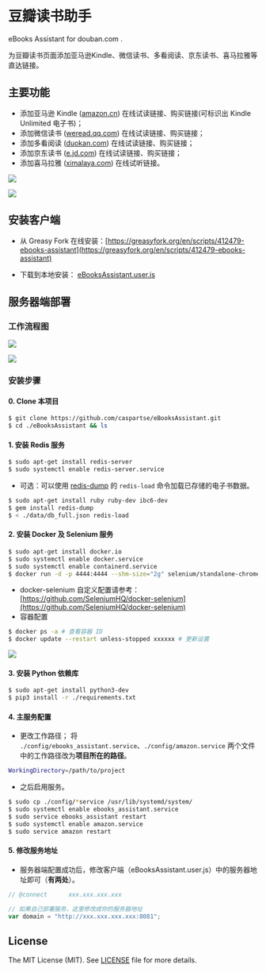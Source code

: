 # 豆瓣读书助手
eBooks Assistant for douban.com .

为豆瓣读书页面添加亚马逊Kindle、微信读书、多看阅读、京东读书、喜马拉雅等直达链接。



## 主要功能

-  添加亚马逊 Kindle ([amazon.cn](https://www.amazon.cn/)) 在线试读链接、购买链接(可标识出 Kindle Unlimited 电子书)；
-  添加微信读书 ([weread.qq.com](https://weread.qq.com/)) 在线试读链接、购买链接；
-  添加多看阅读 ([duokan.com](http://www.duokan.com/)) 在线试读链接、购买链接；
-  添加京东读书 ([e.jd.com](https://e.jd.com/)) 在线试读链接、购买链接；
-  添加喜马拉雅 ([ximalaya.com](https://www.ximalaya.com/)) 在线试听链接。


![](https://raw.githubusercontent.com/caspartse/eBooksAssistant/main/images/screenshots-01.jpg)

![](https://raw.githubusercontent.com/caspartse/eBooksAssistant/main/images/screenshots-02.jpg)



## 安装客户端

- 从 Greasy Fork 在线安装：[https://greasyfork.org/en/scripts/412479-ebooks-assistant](https://greasyfork.org/en/scripts/412479-ebooks-assistant)

- 下载到本地安装： [eBooksAssistant.user.js](https://github.com/caspartse/eBooksAssistant/blob/main/eBooksAssistant.user.js)



## 服务器端部署

### 工作流程图

![](https://raw.githubusercontent.com/caspartse/eBooksAssistant/main/images/diagrams-01.jpg)

![](https://raw.githubusercontent.com/caspartse/eBooksAssistant/main/images/diagrams-02.jpg)

### 安装步骤

#### 0. Clone 本项目

```bash
$ git clone https://github.com/caspartse/eBooksAssistant.git
$ cd ./eBooksAssistant && ls
```

#### 1. 安装 Redis 服务

```bash
$ sudo apt-get install redis-server
$ sudo systemctl enable redis-server.service
```

- 可选：可以使用 [redis-dump](https://github.com/delano/redis-dump) 的 `redis-load` 命令加载已存储的电子书数据。

```bash
$ sudo apt-get install ruby ruby-dev ibc6-dev
$ gem install redis-dump
$ < ./data/db_full.json redis-load
```

#### 2. 安装 Docker 及 Selenium 服务

```bash
$ sudo apt-get install docker.io
$ sudo systemctl enable docker.service
$ sudo systemctl enable containerd.service
$ docker run -d -p 4444:4444 --shm-size="2g" selenium/standalone-chrome:4.1.2-20220131
```

- docker-selenium 自定义配置请参考：[https://github.com/SeleniumHQ/docker-selenium](https://github.com/SeleniumHQ/docker-selenium)
- 容器配置

```bash
$ docker ps -a # 查看容器 ID
$ docker update --restart unless-stopped xxxxxx # 更新设置
```


![](https://raw.githubusercontent.com/caspartse/eBooksAssistant/main/images/screenshots-03.png)

#### 3. 安装 Python 依赖库

```bash
$ sudo apt-get install python3-dev
$ pip3 install -r ./requirements.txt
```

#### 4. 主服务配置

- 更改工作路径；
将 `./config/ebooks_assistant.service`、`./config/amazon.service` 两个文件中的工作路径改为**项目所在的路径**。
```bash
WorkingDirectory=/path/to/project
```
- 之后启用服务。

```bash
$ sudo cp ./config/*service /usr/lib/systemd/system/
$ sudo systemctl enable ebooks_assistant.service
$ sudo service ebooks_assistant restart
$ sudo systemctl enable amazon.service
$ sudo service amazon restart
```

#### 5. 修改服务地址

- 服务器端配置成功后，修改客户端（eBooksAssistant.user.js）中的服务器地址即可（**有两处**）。


```javascript
// @connect      xxx.xxx.xxx.xxx
```


```javascript
// 如果自己部署服务，这里修改成你的服务器地址
var domain = "http://xxx.xxx.xxx.xxx:8081";
```

## License

The MIT License (MIT). See [LICENSE](LICENSE) file for more details.